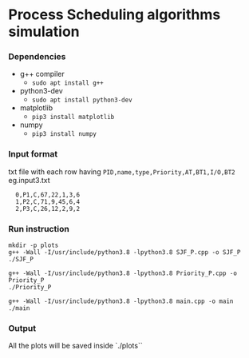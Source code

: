 # Process Scheduling algorithms simulation

### Dependencies
* g++ compiler
	* `sudo apt install g++`
* python3-dev
	* `sudo apt install python3-dev`
* matplotlib
	* `pip3 install matplotlib`
* numpy
    * `pip3 install numpy`


### Input format
txt file with each row having `PID,name,type,Priority,AT,BT1,I/O,BT2`
<br>eg.input3.txt
```
  0,P1,C,67,22,1,3,6
  1,P2,C,71,9,45,6,4
  2,P3,C,26,12,2,9,2
```

### Run instruction 
```
mkdir -p plots
g++ -Wall -I/usr/include/python3.8 -lpython3.8 SJF_P.cpp -o SJF_P
./SJF_P

g++ -Wall -I/usr/include/python3.8 -lpython3.8 Priority_P.cpp -o Priority_P
./Priority_P

g++ -Wall -I/usr/include/python3.8 -lpython3.8 main.cpp -o main
./main

```
### Output
All the plots will be saved inside `./plots``

